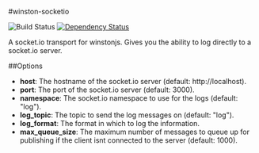 #winston-socketio

![Build Status](https://travis-ci.org/jbass86/winston-socket.io.svg?branch=master) [![Dependency Status](https://david-dm.org/jbass86/winston-socket.io.svg)](https://david-dm.org/jbass86/winston-socket.io)


A socket.io transport for winstonjs.  Gives you the ability to log directly to a socket.io server. 

##Options

* __host__: The hostname of the socket.io server (default: http://localhost).
* __port__: The port of the socket.io server (default: 3000).
* __namespace__: The socket.io namespace to use for the logs (default: "log").
* __log_topic__: The topic to send the log messages on (default: "log").
* __log_format__: The format in which to log the information.
* __max_queue_size__: The maximum number of messages to queue up for publishing if the client isnt connected to the server (default: 1000).
